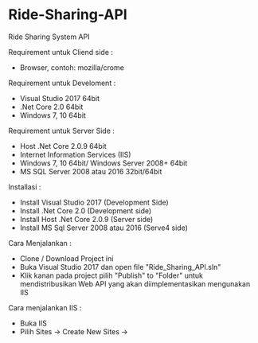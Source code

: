 # Ride-Sharing-API
Ride Sharing System API

Requirement untuk Cliend side :
- Browser, contoh: mozilla/crome

Requirement untuk Develoment :
- Visual Studio 2017 64bit
- .Net Core 2.0 64bit
- Windows 7, 10 64bit

Requirement untuk Server Side :
- Host .Net Core 2.0.9 64bit
- Internet Information Services (IIS)
- Windows 7, 10 64bit/ Windows Server 2008+ 64bit
- MS SQL Server 2008 atau 2016 32bit/64bit

Installasi :
- Install Visual Studio 2017 (Development Side)
- Install .Net Core 2.0 (Development side)
- Install Host .Net Core 2.0.9 (Server side)
- Install MS Sql Server 2008 atau 2016 (Serve4 side)

Cara Menjalankan :
- Clone / Download Project ini
- Buka Visual Studio 2017 dan open file "Ride_Sharing_API.sln"
- Klik kanan pada project pilih "Publish" to "Folder" untuk mendistribusikan Web API 
yang akan diimplementasikan mengunakan IIS

Cara menjalankan IIS :
- Buka IIS 
- Pilih Sites -> Create New Sites -> 
